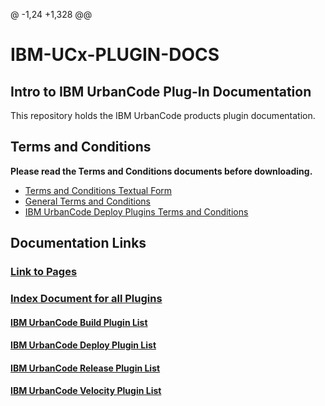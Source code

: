 @ -1,24 +1,328 @@
# IBM-UCx-PLUGIN-DOCS

## Intro to IBM UrbanCode Plug-In Documentation

This repository holds the IBM UrbanCode products plugin documentation.

## Terms and Conditions

**Please read the Terms and Conditions documents before downloading.**

* [Terms and Conditions Textual Form](ibm-plugins-terms-and-conditions.txt)
* [General Terms and Conditions](UrbanCode_General_Plugin_Terms_and_Conditions.md)
* [IBM UrbanCode Deploy Plugins Terms and Conditions](UrbanCode_Deploy_Plugin_Terms_and_Conditions.md)


## Documentation Links

### [Link to Pages](https://urbancode.github.io/IBM-UCx-PLUGIN-DOCS/)
### [Index Document for all Plugins](docs/index.md)

#### [IBM UrbanCode Build Plugin List](docs/UCB/README.md)
#### [IBM UrbanCode Deploy Plugin List](docs/UCD/README.md)
#### [IBM UrbanCode Release Plugin List](docs/UCR/README.md)
#### [IBM UrbanCode Velocity Plugin List](docs/UCV/README.md)